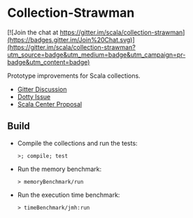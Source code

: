 # Collection-Strawman

[![Join the chat at https://gitter.im/scala/collection-strawman](https://badges.gitter.im/Join%20Chat.svg)](https://gitter.im/scala/collection-strawman?utm_source=badge&utm_medium=badge&utm_campaign=pr-badge&utm_content=badge)

Prototype improvements for Scala collections.

- [Gitter Discussion](https://gitter.im/scala/collection-strawman)
- [Dotty Issue](https://github.com/lampepfl/dotty/issues/818)
- [Scala Center Proposal](https://github.com/scalacenter/advisoryboard/blob/master/proposals/007-collections.md)

## Build

- Compile the collections and run the
  tests:
  ~~~
  >; compile; test
  ~~~
- Run the memory benchmark:
  ~~~
  > memoryBenchmark/run
  ~~~
- Run the execution time benchmark:
  ~~~
  > timeBenchmark/jmh:run
  ~~~

